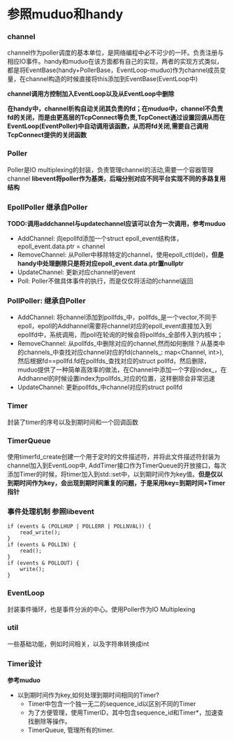 # 参照muduo和handy
### channel
channel作为poller调度的基本单位，是网络编程中必不可少的一环。负责注册与相应IO事件。handy和muduo在该方面都有自己的实现，两者的实现方式类似，都是将EventBase(handy+PollerBase，EventLoop-muduo)作为channel成员变量，在channel构造的时候直接将this添加到EventBase(EventLoop中)

**channel调用方控制加入EventLoop以及从EventLoop中删除**

**在handy中，channel析构自动关闭其负责的fd；在muduo中，channel不负责fd的关闭，而是由更高层的TcpConnect等负责,TcpConect通过设置回调从而在EventLoop(EventPoller)中自动调用该函数，从而将fd关闭,需要自己调用TcpConnect提供的关闭函数**

### Poller
Poller是IO multiplexing的封装，负责管理channel的活动,需要一个容器管理channel **libevent将poller作为基类，后端分别对应不同平台实现不同的多路复用结构**

### EpollPoller 继承自Poller

**TODO:调用addchannel与updatechannel应该可以合为一次调用，参考muduo**

- AddChannel: 向epollfd添加一个struct epoll_event结构体，epoll_event.data.ptr = channel
- RemoveChannel: 从Poller中移除特定的channel，使用epoll_ctl(del)，**但是handy中处理删除只是将对应epoll_event.data.ptr置nullptr**
- UpdateChannel: 更新对应channel的event
- Poll: Poller不做具体事件的执行，而是仅仅将活动的channel返回

### PollPoller: 继承自Poller

- AddChannel: 将channel添加到pollfds_中，pollfds_是一个vector<struct pollfd>,不同于epoll，epoll的Addhannel需要将channel对应的epoll_event直接加入到epollfd中，系统调用，而poll在轮询的时候会将pollfds_全部传入到内核中；
- RemoveChannel: 从pollfds_中删除对应的channel,然而如何删除？从基类中的channels_中查找对应channel对应的fd(channels_: map<Channel, int>),然后根据fd==pollfd.fd在pollfds_查找对应的struct pollfd，然后删除，muduo提供了一种简单高效率的做法，在Channel中添加一个字段index_，在Addhannel的时候设置index为pollfds_对应的位置，这样删除会非常迅速
- UpdateChannel: 更新pollfds_中channel对应的struct pollfd

### Timer
封装了timer的序号以及到期时间和一个回调函数

### TimerQueue
使用timerfd_create创建一个用于定时的文件描述符，并将此文件描述符封装为channel加入到EventLoop中, AddTimer接口作为TimerQueue的开放接口，每次添加Timer的时候，将timer加入到std::set中，以到期时间作为key值。**但是仅以到期时间作为key，会出现到期时间重复的问题，于是采用key=到期时间+Timer指针**

### 事件处理机制 参照libevent
```
if (events & (POLLHUP | POLLERR | POLLNVAL)) {
    read_write();
}
if (events & POLLIN) {
    read();
}
if (events & POLLOUT) {
    write();
}
```

### EventLoop
封装事件循环，也是事件分派的中心。使用Poller作为IO Multiplexing

### util
一些基础功能，例如时间相关，以及字符串转换成int

### Timer设计
**参考muduo**

- 以到期时间作为key,如何处理到期时间相同的Timer?
    - Timer中包含一个独一无二的sequence_id以区别不同的Timer
    - 为了方便管理，使用TimerID，其中包含sequence_id和Timer*，加速查找删除等操作。
    - TimerQueue, 管理所有的timer.
